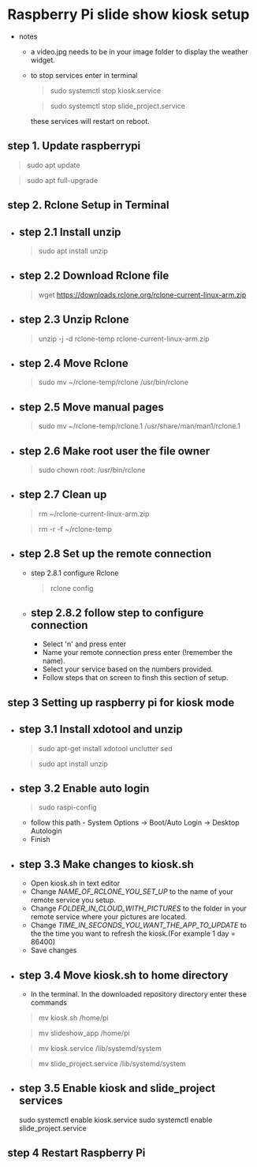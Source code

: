 # Raspberry Pi slide show kiosk setup
* notes
    * a video.jpg needs to be in your image folder to display the weather widget. 
    * to stop services enter in terminal
        > sudo systemctl stop kiosk.service

        > sudo systemctl stop slide_project.service

        these services will restart on reboot.


## step 1. Update raspberrypi

> sudo apt update  

> sudo apt full-upgrade

## step 2. Rclone Setup in Terminal 

* step 2.1 Install unzip 
    ---------------------------------------------
    > sudo apt install unzip
    
* step 2.2 Download Rclone file
    ---------------------------------------------
    > wget https://downloads.rclone.org/rclone-current-linux-arm.zip

* step 2.3 Unzip Rclone
    ---------------------------------------------
    > unzip -j -d rclone-temp rclone-current-linux-arm.zip

* step 2.4 Move Rclone
    ---------------------------------------------
    > sudo mv ~/rclone-temp/rclone /usr/bin/rclone

* step 2.5 Move manual pages 
    ---------------------------------------------
    > sudo mv ~/rclone-temp/rclone.1 /usr/share/man/man1/rclone.1

* step 2.6 Make root user the file owner
    ---------------------------------------------
    > sudo chown root: /usr/bin/rclone

* step 2.7 Clean up
   ---------------------------------------------
    > rm ~/rclone-current-linux-arm.zip

    > rm -r -f ~/rclone-temp

* step 2.8 Set up the remote connection
    ---------------------------------------------
    * step 2.8.1 configure Rclone
      > rclone config
      
    * step 2.8.2 follow step to configure connection
       ---------------------------------------------
	    * Select 'n' and press enter
	    * Name your remote connection press enter (!remember the name).
	    * Select your service based on the numbers provided. 
	    * Follow steps that on screen to finsh this section of setup.
  
## step 3 Setting up raspberry pi for kiosk mode

* step 3.1 Install xdotool and unzip
    ---------------------------------------------
    > sudo apt-get install xdotool unclutter sed

    > sudo apt install unzip

* step 3.2 Enable auto login
    ---------------------------------------------
    > sudo raspi-config
    
    * follow this path - System Options -> Boot/Auto Login -> Desktop Autologin
    * Finish

* step 3.3 Make changes to kiosk.sh
    ---------------------------------------------
    * Open kiosk.sh in text editor
    * Change _NAME_OF_RCLONE_YOU_SET_UP_ to the name of your remote service you setup.
    * Change _FOLDER_IN_CLOUD_WITH_PICTURES_ to the folder in your remote service where your pictures are located.
    * Change _TIME_IN_SECONDS_YOU_WANT_THE_APP_TO_UPDATE_ to the the time you want to refresh the kiosk.(For example 1 day = 86400)
    * Save changes
   
* step 3.4 Move kiosk.sh to home directory
    ---------------------------------------------
    * In the terminal. In the downloaded repository directory enter these commands
	> mv kiosk.sh /home/pi

    > mv slideshow_app /home/pi

    > mv kiosk.service /lib/systemd/system

    > mv slide_project.service /lib/systemd/system	    

* step 3.5 Enable kiosk and slide_project services
    ---------------------------------------------
    sudo systemctl enable kiosk.service 
    sudo systemctl enable slide_project.service

## step 4 Restart Raspberry Pi


